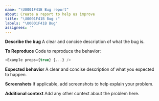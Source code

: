 ```yaml
---
name: "\U0001F41B Bug report"
about: Create a report to help us improve
title: "\U0001F41B Bug :"
labels: "\U0001F41B Bug"
assignees: ''
---
```


**Describe the bug**
A clear and concise description of what the bug is.

**To Reproduce**
Code to reproduce the behavior:

```javascript
<Example props={true} {...} />
```

**Expected behavior**
A clear and concise description of what you expected to happen.

**Screenshots**
If applicable, add screenshots to help explain your problem.

**Additional context**
Add any other context about the problem here.

